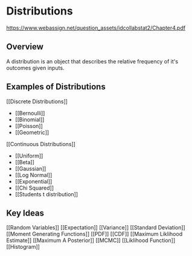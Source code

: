# Distributions
https://www.webassign.net/question_assets/idcollabstat2/Chapter4.pdf
## Overview
A distribution is an object that describes the relative frequency of it's outcomes given inputs.

## Examples of Distributions
[[Discrete Distributions]]
- [[Bernoulli]]
- [[Binomial]]
- [[Poisson]]
- [[Geometric]]

[[Continuous Distributions]]
- [[Uniform]]
- [[Beta]]
- [[Gaussian]]
- [[Log Normal]]
- [[Exponential]]
- [[Chi Squared]]
- [[Students t distribution]]

## Key Ideas
[[Random Variables]]
[[Expectation]]
[[Variance]]
[[Standard Deviation]]
[[Moment Generating Functions]]
[[PDF]]
[[CDF]]
[[Maximum Liklihood Estimate]]
[[Maximum A Posterior]]
[[MCMC]]
[[Liklihood Function]]
[[Histogram]]


